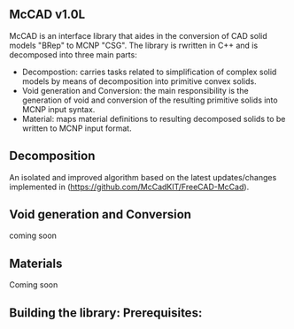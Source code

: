 McCAD v1.0L
----------------------
McCAD is an interface library that aides in the conversion of CAD solid models "BRep" to MCNP "CSG".
The library is rwritten in C++ and is decomposed into three main parts:
- Decompostion: carries tasks related to simplification of complex solid models by means of decomposition
  into primitive convex solids.
- Void generation and Conversion: the main responsibility is the generation of void and conversion of the
  resulting primitive solids into MCNP input syntax.
- Material: maps material definitions to resulting decomposed solids to be written to MCNP input format.

Decomposition
-------------
An isolated and improved algorithm based on the latest updates/changes implemented in (https://github.com/McCadKIT/FreeCAD-McCad).

Void generation and Conversion
------------------------------
coming soon

Materials
---------
Coming soon

Building the library:
Prerequisites:
--------------